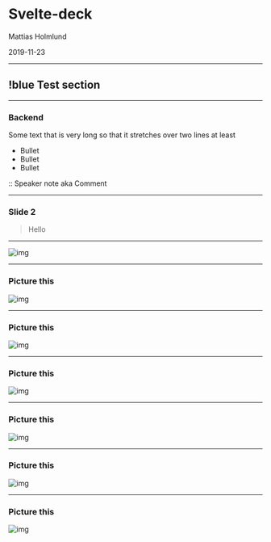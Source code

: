 # Svelte-deck

Mattias Holmlund

2019-11-23

---

## !blue Test section

---

### Backend

Some text that is very long so that it stretches over two lines at least

-   Bullet
-   Bullet
-   Bullet

:: Speaker note aka Comment

---

### Slide 2

> Hello

---

![img](https://picsum.photos/400/600)

---

### Picture this

![img](https://picsum.photos/400/600)

---

### Picture this

![img](https://picsum.photos/800/200)

---

### Picture this

![img](https://picsum.photos/400/600)

---

### Picture this

![img](https://picsum.photos/400/600)

---

### Picture this

![img](https://picsum.photos/400/600)

---

### Picture this

![img](https://picsum.photos/400/600)
